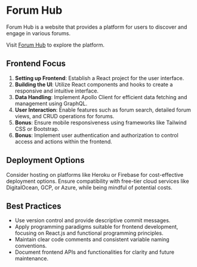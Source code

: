 # Forum Hub

Forum Hub is a website that provides a platform for users to discover and engage in various forums.

Visit [Forum Hub](http://forumhub.free.nf/) to explore the platform.

## Frontend Focus

1. **Setting up Frontend**: Establish a React project for the user interface.
2. **Building the UI**: Utilize React components and hooks to create a responsive and intuitive interface.
3. **Data Handling**: Implement Apollo Client for efficient data fetching and management using GraphQL.
4. **User Interaction**: Enable features such as forum search, detailed forum views, and CRUD operations for forums.
5. **Bonus**: Ensure mobile responsiveness using frameworks like Tailwind CSS or Bootstrap.
6. **Bonus**: Implement user authentication and authorization to control access and actions within the frontend.

## Deployment Options

Consider hosting on platforms like Heroku or Firebase for cost-effective deployment options. Ensure compatibility with free-tier cloud services like DigitalOcean, GCP, or Azure, while being mindful of potential costs.

## Best Practices

- Use version control and provide descriptive commit messages.
- Apply programming paradigms suitable for frontend development, focusing on React.js and functional programming principles.
- Maintain clear code comments and consistent variable naming conventions.
- Document frontend APIs and functionalities for clarity and future maintenance.
